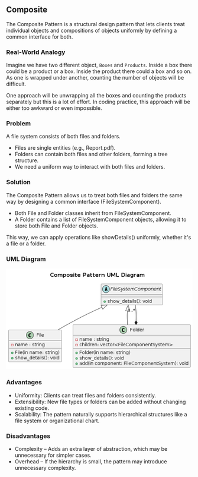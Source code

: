 ## Composite
The Composite Pattern is a structural design pattern that lets clients treat individual objects and compositions of objects uniformly by defining a common interface for both.

### Real-World Analogy
Imagine we have two different object, `Boxes` and `Products`. Inside a box there could be a product or a box. Inside the product there could a box and so on. As one is wrapped under another, counting the number of objects will be difficult.

One approach will be unwrapping all the boxes and counting the products separately but this is a lot of effort. In coding practice, this approach will be either too awkward or even impossible.

### Problem
A file system consists of both files and folders.

- Files are single entities (e.g., Report.pdf).
- Folders can contain both files and other folders, forming a tree structure.
- We need a uniform way to interact with both files and folders.

### Solution
The Composite Pattern allows us to treat both files and folders the same way by designing a common interface (FileSystemComponent).

- Both File and Folder classes inherit from FileSystemComponent.
- A Folder contains a list of FileSystemComponent objects, allowing it to store both File and Folder objects.

This way, we can apply operations like showDetails() uniformly, whether it's a file or a folder.

### UML Diagram
<p align="center">
  <img src="../../out/Structural_Design_Pattern/Composite/composite/composite.png">
</p>

### Advantages
- Uniformity: Clients can treat files and folders consistently.
- Extensibility: New file types or folders can be added without changing existing code.
- Scalability: The pattern naturally supports hierarchical structures like a file system or organizational chart.

### Disadvantages
- Complexity – Adds an extra layer of abstraction, which may be unnecessary for simpler cases.
- Overhead – If the hierarchy is small, the pattern may introduce unnecessary complexity.

